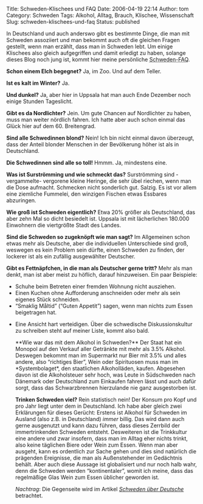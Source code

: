 Title: Schweden-Klischees und FAQ
Date: 2006-04-19 22:14
Author: tom
Category: Schweden
Tags: Alkohol, Alltag, Brauch, Klischee, Wissenschaft
Slug: schweden-klischees-und-faq
Status: published

In Deutschland und auch anderswo gibt es bestimmte Dinge, die man mit
Schweden assoziiert und man bekommt auch oft die gleichen Fragen
gestellt, wenn man erzählt, dass man in Schweden lebt. Um einige
Klischees also gleich aufgegriffen und damit erledigt zu haben, solange
dieses Blog noch jung ist, kommt hier meine persönliche
<abbr title="Frequently Asked Questions - Oft gestellte Fragen">Schweden-FAQ</abbr>.

**Schon einem Elch begegnet?** Ja, im Zoo. Und auf dem Teller.

**Ist es kalt im Winter?** Ja.

**Und dunkel?** Ja, aber hier in Uppsala hat man auch Ende Dezember noch
einige Stunden Tageslicht.

**Gibt es da Nordlichter?** Jein. Um gute Chancen auf Nordlichter zu
haben, muss man weiter nördlich fahren. Ich hatte aber auch schon einmal
das Glück hier auf dem 60. Breitengrad.

**Sind alle Schwedinnen blond?** Nein! Ich bin nicht einmal davon
überzeugt, dass der Anteil blonder Menschen in der Bevölkerung höher ist
als in Deutschland.

**Die Schwedinnen sind alle so toll!** Hmmm. Ja, mindestens eine.

**Was ist Surströmming und wie schmeckt das?** Surströmming sind
-vergammelte- vergorene kleine Heringe, die sehr übel riechen, wenn man
die Dose aufmacht. Schmecken nicht sonderlich gut. Salzig. Es ist vor
allem eine ziemliche Fummelei, den winzigen Fischen etwas Essbares
abzuringen.

**Wie groß ist Schweden eigentlich?** Etwa 20% größer als Deutschland,
das aber zehn Mal so dicht besiedelt ist. Uppsala ist mit lächerlichen
180.000 Einwohnern die viertgrößte Stadt des Landes.

**Sind die Schweden so zugeknöpft wie man sagt?** Im Allgemeinen schon
etwas mehr als Deutsche, aber die individuellen Unterschiede sind groß,
weswegen es kein Problem sein dürfte, einen Schweden zu finden, der
lockerer ist als ein zufällig ausgewählter Deutscher.

**Gibt es Fettnäpfchen, in die man als Deutscher gerne tritt?** Mehr als
man denkt, man ist aber meist zu höflich, darauf hinzuweisen. Ein paar
Beispiele:

-   Schuhe beim Betreten einer fremden Wohnung nicht ausziehen.
-   Einen Kuchen ohne Aufforderung anschneiden oder mehr als sein
    eigenes Stück schneiden.
-   “Smaklig Måltid” (“Guten Appetit”) sagen, wenn man nichts zum Essen
    beigetragen hat.

<ul>
<li>
Eine Ansicht hart verteidigen. Über die schwedische Diskussionskultur zu
schreiben steht auf meiner Liste, kommt also bald.

</p>
**Wie war das mit dem Alkohol in Schweden?** Der Staat hat ein Monopol
auf den Verkauf aller Getränkte mit mehr als 3.5% Alkohol. Deswegen
bekommt man im Supermarkt nur Bier mit 3.5% und alles andere, also
“richtiges Bier”, Wein oder Spirituosen muss man im *Systembolaget*, den
staatlichen Alkoholläden, kaufen. Abgesehen davon ist die Alkoholsteuer
sehr hoch, was Leute in Südschweden nach Dänemark oder Deutschland zum
Einkaufen fahren lässt und auch dafür sorgt, dass das Schwarzbrennen
hierzulande nie ganz ausgestorben ist.

**Trinken Schweden viel?** Rein statistisch nein! Der Konsum pro Kopf
und pro Jahr liegt unter dem in Deutschland. Ich habe aber gleich zwei
Erklärungen für dieses Gerücht: Erstens ist Alkohol für Schweden im
Ausland (also z.B. in Deutschland) *immer* billig. Das wird dann auch
gerne ausgenutzt und kann dazu führen, dass dieses Zerrbild der
immertrinkenden Schweden entsteht. Desweiteren ist die Trinkkultur eine
andere und zwar insofern, dass man im Alltag eher nichts trinkt, also
keine täglichen Biere oder Wein zum Essen. Wenn man aber ausgeht, kann
es ordentlich zur Sache gehen und dies sind natürlich die prägenden
Ereignisse, die man als Außenstehender im Gedächtnis behält. Aber auch
diese Aussage ist globalisiert und nur noch halb wahr, denn die Schweden
werden “kontinentaler”, womit ich meine, dass das regelmäßige Glas Wein
zum Essen üblicher geworden ist.

*Nachtrag*: Die Gegenseite wird im Artikel [*Schweden über
Deutsche*](http://www.fiket.de/2006/05/30/schweden-ueber-deutsche/)
betrachtet.

